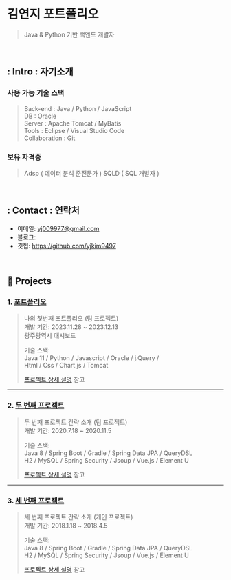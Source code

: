 # 김연지 포트폴리오
>Java & Python 기반 백엔드 개발자

</br>

## : Intro : 자기소개
### 사용 가능 기술 스택
> Back-end : Java / Python / JavaScript <br>
> DB : Oracle <br>
> Server : Apache Tomcat / MyBatis <br>
> Tools : Eclipse / Visual Studio Code <br>
> Collaboration : Git <br>
>
### 보유 자격증
> Adsp ( 데이터 분석 준전문가 )
> SQLD ( SQL 개발자 )

</br>

## : Contact : 연락처
- 이메일: yj009977@gmail.com
- 블로그: 
- 깃헙: https://github.com/yjkim9497

</br>

## :pushpin: Projects
### 1. [포트폴리오](https://github.com/SMHRD-2021-KDT-BigData-19/dicogram.git)
>나의 첫번째 포트폴리오 (팀 프로젝트)  
>개발 기간: 2023.11.28 ~ 2023.12.13  
>광주광역시 대시보드
>
>기술 스택:  
>Java 11 / Python / Javascript / Oracle / j.Query /  
>Html / Css / Chart.js / Tomcat
>
>[프로젝트 상세 설명](https://github.com/2021-SMHRD-KDT-AI-15/SEE) 참고

---

### 2. [두 번째 프로젝트](https://github.com/JungHyung2/gitio.io)
>두 번째 프로젝트 간략 소개  (팀 프로젝트)  
>개발 기간: 2020.7.18 ~ 2020.11.5  
>  
>기술 스택:  
>Java 8 / Spring Boot / Gradle / Spring Data JPA / QueryDSL  
>H2 / MySQL / Spring Security / Jsoup / Vue.js / Element U  
>  
>[프로젝트 상세 설명](https://github.com/JungHyung2/gitio.io) 참고

---

### 3. [세 번째 프로젝트](https://github.com/JungHyung2/gitio.io)
>세 번째 프로젝트 간략 소개  (개인 프로젝트)  
>개발 기간: 2018.1.18 ~ 2018.4.5  
>  
>기술 스택:  
>Java 8 / Spring Boot / Gradle / Spring Data JPA / QueryDSL  
>H2 / MySQL / Spring Security / Jsoup / Vue.js / Element U  
>  
>[프로젝트 상세 설명](https://github.com/JungHyung2/gitio.io) 참고
